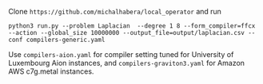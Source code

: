 Clone `https://github.com/michalhabera/local_operator` and run
```
python3 run.py --problem Laplacian  --degree 1 8 --form_compiler=ffcx --action --global_size 10000000 --output_file=output/laplacian.csv --conf compilers-generic.yaml
```
Use `compilers-aion.yaml` for compiler setting tuned for University of Luxembourg Aion instances,
and `compilers-graviton3.yaml` for Amazon AWS c7g.metal instances.